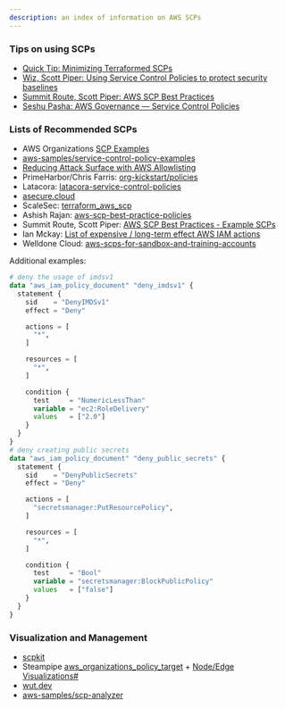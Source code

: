 ```yaml
---
description: an index of information on AWS SCPs 
---
```


### Tips on using SCPs  

* [Quick Tip: Minimizing Terraformed SCPs](https://ramimac.me/terraform-minimized-scps)
* [Wiz, Scott Piper: Using Service Control Policies to protect security baselines](https://www.wiz.io/blog/using-service-control-policies-to-protect-security-baselines)
* [Summit Route, Scott Piper: AWS SCP Best Practices](https://summitroute.com/blog/2020/03/25/aws_scp_best_practices/#understand-scps)
* [Seshu Pasha: AWS Governance — Service Control Policies](https://medium.com/@seshu/aws-governance-service-control-policies-6d23b144ec72)

### Lists of Recommended SCPs   

* AWS Organizations [SCP Examples](https://docs.aws.amazon.com/organizations/latest/userguide/orgs_manage_policies_scps_examples.html)
* [aws-samples/service-control-policy-examples](https://github.com/aws-samples/service-control-policy-examples)
* [Reducing Attack Surface with AWS Allowlisting](https://ramimac.me/aws-allowlisting)
* PrimeHarbor/Chris Farris: [org-kickstart/policies](https://github.com/primeharbor/org-kickstart/tree/main/policies)
* Latacora: [latacora-service-control-policies](https://github.com/latacora/latacora-service-control-policies)
* [asecure.cloud](https://asecure.cloud/l/scp/)
* ScaleSec: [terraform_aws_scp](https://github.com/ScaleSec/terraform_aws_scp)
* Ashish Rajan: [aws-scp-best-practice-policies](https://github.com/hashishrajan/aws-scp-best-practice-policies)
* Summit Route, Scott Piper: [AWS SCP Best Practices - Example SCPs](https://summitroute.com/blog/2020/03/25/aws_scp_best_practices/#example-scps)
* Ian Mckay: [List of expensive / long-term effect AWS IAM actions](https://gist.github.com/iann0036/b473bbb3097c5f4c656ed3d07b4d2222)
* Welldone Cloud: [aws-scps-for-sandbox-and-training-accounts](https://github.com/welldone-cloud/aws-scps-for-sandbox-and-training-accounts)

Additional examples:

```terraform
# deny the usage of imdsv1
data "aws_iam_policy_document" "deny_imdsv1" {
  statement {
    sid    = "DenyIMDSv1"
    effect = "Deny"

    actions = [
      "*",
    ]

    resources = [
      "*",
    ]

    condition {
      test     = "NumericLessThan"
      variable = "ec2:RoleDelivery"
      values   = ["2.0"]
    }
  }
}
# deny creating public secrets
data "aws_iam_policy_document" "deny_public_secrets" {
  statement {
    sid    = "DenyPublicSecrets"
    effect = "Deny"

    actions = [
      "secretsmanager:PutResourcePolicy",
    ]

    resources = [
      "*",
    ]

    condition {
      test     = "Bool"
      variable = "secretsmanager:BlockPublicPolicy"
      values   = ["false"]
    }
  }
}
```

### Visualization and Management

* [scpkit](https://github.com/aquia-inc/scpkit)
* Steampipe [aws_organizations_policy_target](https://hub.steampipe.io/plugins/turbot/aws/tables/aws_organizations_policy_target) + [Node/Edge Visualizations#](https://steampipe.io/docs/reference/mod-resources/graph#nodeedge-visualizations)
* [wut.dev](https://blog.wut.dev/2024/06/29/introducing-wut-dev.html)
* [aws-samples/scp-analyzer](https://github.com/aws-samples/scp-analyzer)
